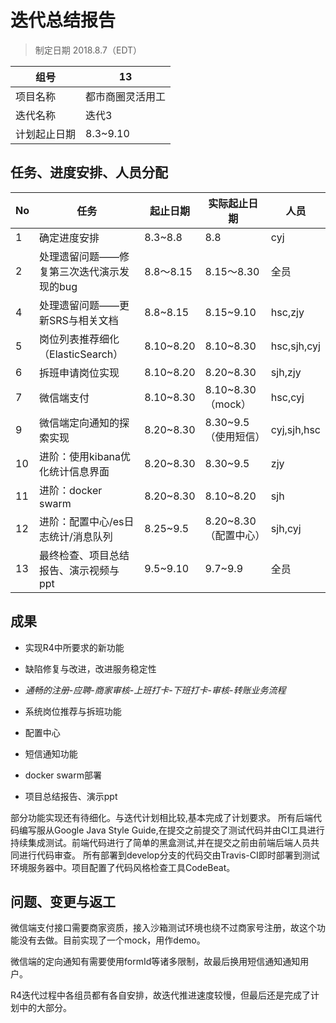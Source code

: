 # 迭代总结报告

> 制定日期 2018.8.7（EDT）

| 组号         | 13               |
| ------------ | ---------------- |
| 项目名称     | 都市商圈灵活用工 |
| 迭代名称     | 迭代3            |
| 计划起止日期 | 8.3~9.10         |

## 任务、进度安排、人员分配

| No   | 任务                                      | 起止日期  | 实际起止日期          | 人员        |
| ---- | ----------------------------------------- | --------- | --------------------- | ----------- |
| 1    | 确定进度安排                              | 8.3~8.8   | 8.8                   | cyj         |
| 2    | 处理遗留问题——修复第三次迭代演示发现的bug | 8.8～8.15 | 8.15～8.30            | 全员        |
| 4    | 处理遗留问题——更新SRS与相关文档           | 8.8~8.15  | 8.15~9.10             | hsc,zjy     |
| 5    | 岗位列表推荐细化（ElasticSearch）         | 8.10~8.20 | 8.10~8.30             | hsc,sjh,cyj |
| 6    | 拆班申请岗位实现                          | 8.10~8.20 | 8.20~8.30             | sjh,zjy     |
| 7    | 微信端支付                                | 8.10~8.30 | 8.10~8.30（mock）     | hsc,cyj     |
| 9    | 微信端定向通知的探索实现                  | 8.20~8.30 | 8.30~9.5（使用短信）  | cyj,sjh,hsc |
| 10   | 进阶：使用kibana优化统计信息界面          | 8.20~8.30 | 8.30~9.5              | zjy         |
| 11   | 进阶：docker swarm                        | 8.20~8.30 | 8.10~8.20             | sjh         |
| 12   | 进阶：配置中心/es日志统计/消息队列        | 8.25~9.5  | 8.20~8.30（配置中心） | sjh,cyj     |
| 13   | 最终检查、项目总结报告、演示视频与ppt     | 9.5~9.10  | 9.7~9.9               | 全员        |

## 成果



- 实现R4中所要求的新功能
- 缺陷修复与改进，改进服务稳定性

- **通畅的注册-应聘*-商家审核-*上班打卡-下班打卡-审核-转账业务流程**
- 系统岗位推荐与拆班功能
- 配置中心
- 短信通知功能
- docker swarm部署
- 项目总结报告、演示ppt



部分功能实现还有待细化。与迭代计划相比较,基本完成了计划要求。 
所有后端代码编写服从Google Java Style Guide,在提交之前提交了测试代码并由CI工具进行持续集成测试。前端代码进行了简单的黑盒测试,并在提交之前由前端后端人员共同进行代码审查。 
所有部署到develop分支的代码交由Travis-CI即时部署到测试环境服务器中。项目配置了代码风格检查工具CodeBeat。

## 问题、变更与返工

微信端支付接口需要商家资质，接入沙箱测试环境也绕不过商家号注册，故这个功能没有去做。目前实现了一个mock，用作demo。

微信端的定向通知有需要使用formId等诸多限制，故最后换用短信通知通知用户。

R4迭代过程中各组员都有各自安排，故迭代推进速度较慢，但最后还是完成了计划中的大部分。